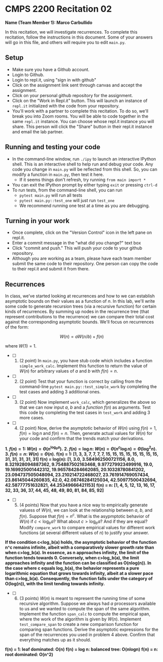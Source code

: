# CMPS 2200  Recitation 02

**Name (Team Member 1): Marco Carbullido**

In this recitation, we will investigate recurrences. 
To complete this recitation, follow the instructions in this document. Some of your answers will go in this file, and others will require you to edit `main.py`.


## Setup
- Make sure you have a Github account.
- Login to Github.
- Login to repl.it, using "sign in with github"
- Click on the assignment link sent through canvas and accept the assignment.
- Click on your personal github repository for the assignment.
- Click on the "Work in Repl.it" button. This will launch an instance of `repl.it` initialized with the code from your repository.
- You'll work with a partner to complete this recitation. To do so, we'll break you into Zoom rooms. You will be able to code together in the same `repl.it` instance. You can choose whose repl.it instance you will share. This person will click the "Share" button in their repl.it instance and email the lab partner.

## Running and testing your code
- In the command-line window, run `./ipy` to launch an interactive IPython shell. This is an interactive shell to help run and debug your code. Any code you change in `main.py` will be reflected from this shell. So, you can modify a function in `main.py`, then test it here.
  + If it seems things don't refresh, try running `from main import *`
- You can exit the IPython prompt by either typing `exit` or pressing `ctrl-d`
- To run tests, from the command-line shell, you can run
  + `pytest main.py` will run all tests
  + `pytest main.py::test_one` will just run `test_one`
  + We recommend running one test at a time as you are debugging.

## Turning in your work

- Once complete, click on the "Version Control" icon in the left pane on repl.it.
- Enter a commit message in the "what did you change?" text box
- Click "commit and push." This will push your code to your github repository.
- Although you are working as a team, please have each team member submit the same code to their repository. One person can copy the code to their repl.it and submit it from there.

## Recurrences

In class, we've started looking at recurrences and how to we can establish asymptotic bounds on their values as a function of $n$. In this lab, we'll write some code to generate recursion trees (via a recursive function) for certain kinds of recurrences. By summing up nodes in the recurrence tree (that represent contributions to the recurrence) we can compare their total cost against the corresponding asymptotic bounds. We'll focus on  recurrences of the form:

$$ W(n) = aW(n/b) + f(n) $$

where $W(1) = 1$.

- [ ] 1. (2 point) In `main.py`, you have stub code which includes a function `simple_work_calc`. Implement this function to return the value of $W(n)$ for arbitrary values of $a$ and $b$ with $f(n)=n$.

- [ ] 2. (2 point) Test that your function is correct by calling from the command-line `pytest main.py::test_simple_work` by completing the test cases and adding 3 additional ones.

- [ ] 3. (2 point) Now implement `work_calc`, which generalizes the above so that we can now input $a$, $b$ and a *function* $f(n)$ as arguments. Test this code by completing the test cases in `test_work` and adding 3 more cases.

- [ ] 4. (2 point) Now, derive the asymptotic behavior of $W(n)$ using $f(n) = 1$, $f(n) = \log n$ and $f(n) = n$. Then, generate actual values for $W(n)$ for your code and confirm that the trends match your derivations.

**1. $f(n) = 1$: $W(n) = \Theta(n^{\log_b{a}})$.**
**2. $f(n) = \log n$: $W(n) = \Theta(n^c \log n) = \Theta(\log^2 n)$.**
**3. $f(n) = n$:  $W(n) = \Theta(n)$.**
**f(n) = 1: [1, 3, 3, 7, 7, 7, 7, 15, 15, 15, 15, 15, 15, 15, 15, 31, 31, 31, 31, 31]**
**f(n) = log(n): [1, 3.0, 3.584962500721156, 8.0, 8.321928094887362, 9.754887502163468, 9.977279923499916, 19.0, 19.169925001442312, 19.965784284662085, 20.10328780841202, 23.094737505048094, 23.210214722468027, 23.761914769057434, 23.86145044260835, 42.0, 42.08746284125034, 42.50977500432694, 42.58777751632821, 44.25349666421153]**
**f(n) = n: [1, 4, 5, 12, 13, 16, 17, 32, 33, 36, 37, 44, 45, 48, 49, 80, 81, 84, 85, 92]**

- [ ] 5. (4 points) Now that you have a nice way to empirically generate valuess of $W(n)$, we can look at the relationship between $a$, $b$, and $f(n)$. Suppose that $f(n) = n^c$. What is the asypmptotic behavior of $W(n)$ if $c < \log_b a$? What about $c > \log_b a$? And if they are equal? Modify `compare_work` to compare empirical values for different work functions (at several different values of $n$) to justify your answer. 

**If the condition c<log_b(a) holds, the asymptotic behavior of the function n^c remains infinite, albeit with a comparatively slower growth rate than when c>log_b(a). In essence, as n approaches infinity, the limit of the function tends towards 0. Conversely, when c>log_b(a), the limit approaches infinity and the function can be classified as O(nlog(n)). In the case where c equals log_b(a), the behavior represents a pure logarithmic equation that grows towards infinity, albeit at a slower pace than c>log_b(a). Consequently, the function falls under the category of O(log(n)), with the limit tending towards infinity.**

- [ ] 6. (3 points) $W(n)$ is meant to represent the running time of some recursive algorithm. Suppose we always had $a$ processors available to us and we wanted to compute the span of the same algorithm. Implement the function `span_calc` to compute the empirical span, where the work of the algorithm is given by $W(n)$. Implement `test_compare_span` to create a new comparison function for comparing span functions. Derive the asymptotic expressions for the span of the recurrences you used in problem 4 above. Confirm that everything matches up as it should. 

**f(n) = 1: leaf dominated: O(n)**
**f(n) = log n: balanced tree: O(nlogn)**
**f(n) = n: root dominated: O(n^2)**
